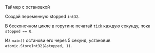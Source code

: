 Таймер с остановкой

Создай переменную stopped ```int32```.

В бесконечном цикле в горутине печатай ```tick``` каждую секунду, пока ```stopped == 0```.

Из ```main()``` останови его через 5 секунд, установив ```atomic.StoreInt32(&stopped, 1)```.